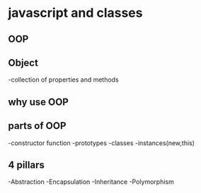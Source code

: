 # javascript and classes

## OOP 
## Object
-collection of properties and methods

## why use OOP

## parts of OOP
-constructor function
-prototypes
-classes
-instances(new,this)

## 4 pillars 
-Abstraction
-Encapsulation
-Inheritance
-Polymorphism


